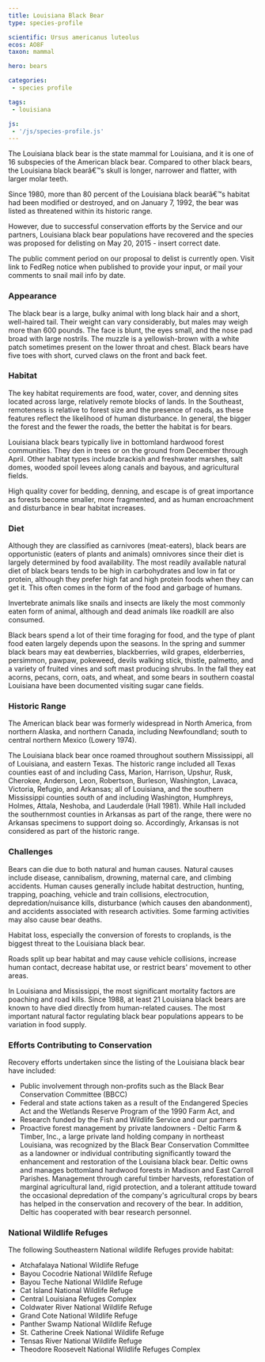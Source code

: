```yaml
---
title: Louisiana Black Bear
type: species-profile

scientific: Ursus americanus luteolus
ecos: AO8F
taxon: mammal

hero: bears

categories:
 - species profile

tags:
 - louisiana

js:
 - '/js/species-profile.js'
---
```


The Louisiana black bear is the state mammal for Louisiana, and it is one of 16 subspecies of the American black bear. Compared to other black bears, the Louisiana black bearâ€™s skull is longer, narrower and flatter, with larger molar teeth.

Since 1980, more than 80 percent of the Louisiana black bearâ€™s habitat had been modified or destroyed, and on January 7, 1992, the bear was listed as threatened within its historic range.

However, due to successful conservation efforts by the Service and our partners, Louisiana black bear populations have recovered and the species was proposed for delisting on May 20, 2015 - insert correct date.

The public comment period on our proposal to delist is currently open. Visit link to FedReg notice when published to provide your input, or mail your comments to snail mail info by date.

### Appearance

The black bear is a large, bulky animal with long black hair and a short, well-haired tail. Their weight can vary considerably, but males may weigh more than 600 pounds. The face is blunt, the eyes small, and the nose pad broad with large nostrils. The muzzle is a yellowish-brown with a white patch sometimes present on the lower throat and chest. Black bears have five toes with short, curved claws on the front and back feet.

### Habitat

The key habitat requirements are food, water, cover, and denning sites located across large, relatively remote blocks of lands. In the Southeast, remoteness is relative to forest size and the presence of roads, as these features reflect the likelihood of human disturbance. In general, the bigger the forest and the fewer the roads, the better the habitat is for bears.

Louisiana black bears typically live in bottomland hardwood forest communities. They den in trees or on the ground from December through April. Other habitat types include brackish and freshwater marshes, salt domes, wooded spoil levees along canals and bayous, and agricultural fields.

High quality cover for bedding, denning, and escape is of great importance as forests become smaller, more fragmented, and as human encroachment and disturbance in bear habitat increases.

### Diet

Although they are classified as carnivores (meat-eaters), black bears are opportunistic (eaters of plants and animals) omnivores since their diet is largely determined by food availability. The most readily available natural diet of black bears tends to be high in carbohydrates and low in fat or protein, although they prefer high fat and high protein foods when they can get it. This often comes in the form of the food and garbage of humans.

Invertebrate animals like snails and insects are likely the most commonly eaten form of animal, although and dead animals like roadkill are also consumed.

Black bears spend a lot of their time foraging for food, and the type of plant food eaten largely depends upon the seasons. In the spring and summer black bears may eat dewberries, blackberries, wild grapes, elderberries, persimmon, pawpaw, pokeweed, devils walking stick, thistle, palmetto, and a variety of fruited vines and soft mast producing shrubs. In the fall they eat acorns, pecans, corn, oats, and wheat, and some bears in southern coastal Louisiana have been documented visiting sugar cane fields.

### Historic Range

The American black bear was formerly widespread in North America, from northern Alaska, and northern Canada, including Newfoundland; south to central northern Mexico (Lowery 1974).

The Louisiana black bear once roamed throughout southern Mississippi, all of Louisiana, and eastern Texas. The historic range included all Texas counties east of and including Cass, Marion, Harrison, Upshur, Rusk, Cherokee, Anderson, Leon, Robertson, Burleson, Washington, Lavaca, Victoria, Refugio, and Arkansas; all of Louisiana, and the southern Mississippi counties south of and including Washington, Humphreys, Holmes, Attala, Neshoba, and Lauderdale (Hall 1981). While Hall included the southernmost counties in Arkansas as part of the range, there were no Arkansas specimens to support doing so. Accordingly, Arkansas is not considered as part of the historic range.

### Challenges

Bears can die due to both natural and human causes. Natural causes include disease, cannibalism, drowning, maternal care, and climbing accidents. Human causes generally include habitat destruction, hunting, trapping, poaching, vehicle and train collisions, electrocution, depredation/nuisance kills, disturbance (which causes den abandonment), and accidents associated with research activities. Some farming activities may also cause bear deaths.

Habitat loss, especially the conversion of forests to croplands, is the biggest threat to the Louisiana black bear.

Roads split up bear habitat and may cause vehicle collisions, increase human contact, decrease habitat use, or restrict bears' movement to other areas.

In Louisiana and Mississippi, the most significant mortality factors are poaching and road kills. Since 1988, at least 21 Louisiana black bears are known to have died directly from human-related causes. The most important natural factor regulating black bear populations appears to be variation in food supply.

### Efforts Contributing to Conservation

Recovery efforts undertaken since the listing of the Louisiana black bear have included:

 - Public involvement through non-profits such as the Black Bear Conservation Committee (BBCC)
 - Federal and state actions taken as a result of the Endangered Species Act and the Wetlands Reserve Program of the 1990 Farm Act, and
 - Research funded by the Fish and Wildlife Service and our partners
 - Proactive forest management by private landowners - Deltic Farm & Timber, Inc., a large private land holding company in northeast Louisiana, was recognized by the Black Bear Conservation Committee as a landowner or individual contributing significantly toward the enhancement and restoration of the Louisiana black bear. Deltic owns and manages bottomland hardwood forests in Madison and East Carroll Parishes. Management through careful timber harvests, reforestation of marginal agricultural land, rigid protection, and a tolerant attitude toward the occasional depredation of the company's agricultural crops by bears has helped in the conservation and recovery of the bear. In addition, Deltic has cooperated with bear research personnel.

### National Wildlife Refuges

The following Southeastern National wildlife Refuges provide habitat:

  - Atchafalaya National Wildlife Refuge
  - Bayou Cocodrie National Wildlife Refuge
  - Bayou Teche National Wildlife Refuge
  - Cat Island National Wildlife Refuge
  - Central Louisiana Refuges Complex
  - Coldwater River National Wildlife Refuge
  - Grand Cote National Wildlife Refuge
  - Panther Swamp National Wildlife Refuge
  - St. Catherine Creek National Wildlife Refuge
  - Tensas River National Wildlife Refuge
  - Theodore Roosevelt National Wildlife Refuges Complex

<!-- We're using Handlesbars.js to template the response we get from the Federal Register API -->
<script id="register-template" type="x-handlebars-template">
  {{#each .}}
  <li class="fws-register-item">
    <h3>{{ type }}</h3>
    <h3><a href="{{ html_url }}">{{ title }}</a></h3>
    <p class="publication-date">{{ publication_date }}</p>
    <p>{{ abstract }}</p>
    <p><a href="{{ html_url }}">Read Full {{ type }}...</a><br>
    <a href="{{ pdf_url }}" target="_blank">Download {{ type }}</a></p>
  </li>
  {{/each}}
</script>